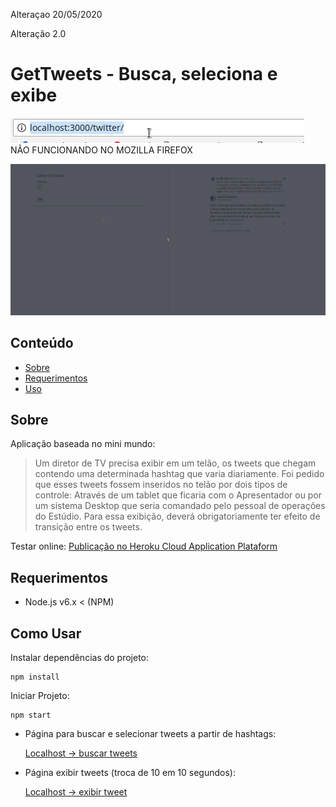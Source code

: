 Alteraçao 20/05/2020

Alteração 2.0
# GetTweets - Busca, seleciona e exibe

![Exemplo de uso](https://raw.githubusercontent.com/SiqueiraD/GetTweets/master/screenshots/replace-url.gif)  
NÃO FUNCIONANDO NO MOZILLA FIREFOX

![Exemplo de uso](https://raw.githubusercontent.com/SiqueiraD/GetTweets/master/screenshots/complete-example.gif)

## Conteúdo

- [Sobre](#sobre)
- [Requerimentos](#requerimentos)
- [Uso](#como-usar)


## Sobre
  
  Aplicação baseada no mini mundo:    
      
  > Um diretor de TV precisa exibir em um telão, os tweets que chegam contendo uma determinada hashtag que varia diariamente. Foi pedido que esses tweets fossem inseridos no telão por dois tipos de controle: Através de um tablet que ficaria com o Apresentador ou por um sistema Desktop que seria comandado pelo pessoal de operações do Estúdio. Para essa exibição, deverá obrigatoriamente ter efeito de transição entre os tweets.

Testar online: [Publicação no Heroku Cloud Application Plataform](https://get-tweets-show.herokuapp.com/)

## Requerimentos

  - Node.js v6.x < (NPM)

## Como Usar

  Instalar dependências do projeto:
  ```
  npm install
  ```

  Iniciar Projeto:
  ```
  npm start
  ```
  
  - Página para buscar e selecionar tweets a partir de hashtags:   
      
      [Localhost -> buscar tweets](http://localhost:3000/twitter/)


  - Página exibir tweets (troca de 10 em 10 segundos): 
  
      [Localhost -> exibir tweet ](http://localhost:3000/tshoweett/)  


